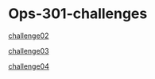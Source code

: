 # Ops-301-challenges

[challenge02](challenge02.sh)

[challenge03](challenge03.sh)

[challenge04](challenge04.sh)
